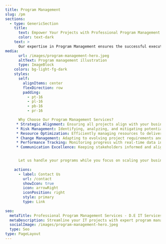 ```yaml
---
title: Program Management
slug: /pm
sections:
  - type: GenericSection
    title:
      text: Empower Your Projects with Professional Program Management
      color: text-dark
    text: >
      Our expertise in Program Management ensures the successful execution of complex IT initiatives. With a structured approach and years of experience, we help businesses achieve their objectives through meticulous planning, risk management, and seamless coordination across teams.
media:
      url: /images/program-management-hero.jpeg
      altText: Program management illustration
      type: ImageBlock
    colors: bg-light-fg-dark
    styles:
      self:
        alignItems: center
        flexDirection: row
        padding:
          - pt-16
          - pl-16
          - pb-16
          - pr-16

      Why Choose Our Program Management Services?
     * Strategic Alignment: Ensuring all projects align with your business goals.
     * Risk Management: Identifying, analyzing, and mitigating potential risks.
     * Resource Optimization: Efficiently managing resources to deliver value.
     * Change Management: Adapting to evolving project requirements and challenges.
     * Performance Tracking: Monitoring progress with real-time data insights.
     * Communication Excellence: Keeping stakeholders informed and aligned.


      Let us handle your programs while you focus on scaling your business.
      
    actions:
      - label: Contact Us
        url: /contact
        showIcon: true
        icon: arrowRight
        iconPosition: right
        style: primary
        type: Link
    
seo:
  metaTitle: Professional Program Management Services - D.E IT Services
  metaDescription: Streamline your IT projects with expert program management services. Discover our structured and strategic approach today.
  socialImage: /images/program-management-hero.jpeg
  type: Seo
type: PageLayout
---
```

